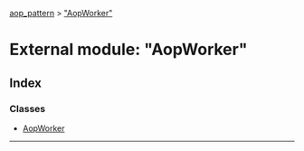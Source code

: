 [aop_pattern](../README.md) > ["AopWorker"](../modules/_aopworker_.md)

# External module: "AopWorker"

## Index

### Classes

* [AopWorker](../classes/_aopworker_.aopworker.md)

---

